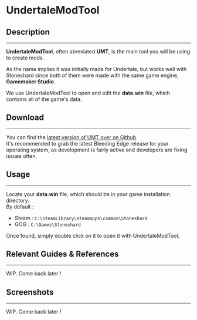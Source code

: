 # UndertaleModTool

## Description

---

**UndertaleModTool**, often abreviated **UMT**, is the main tool you will be using to create mods.

As the name implies it was initially made for Undertale, but works well with Stoneshard since both of
them were made with the same game engine, **Gamemaker Studio**.

We use UndertaleModTool to open and edit the **data.win** file, which contains all of the game's data.

## Download

---

You can find the [latest version of UMT over on Github](https://github.com/krzys-h/UndertaleModTool/releases).  
It's recommended to grab the latest Bleeding Edge release for your operating system, as development
is fairly active and developers are fixing issues often.

## Usage

---

Locate your **data.win** file, which should be in your game installation directory.  
By default :

- Steam : `C:\SteamLibrary\steamapps\common\Stoneshard`
- GOG : `C:\Games\Stoneshard`

Once found, simply double click on it to open it with UndertaleModTool.

## Relevant Guides & References

---

WIP. Come back later !

## Screenshots

---

WIP. Come back later !
